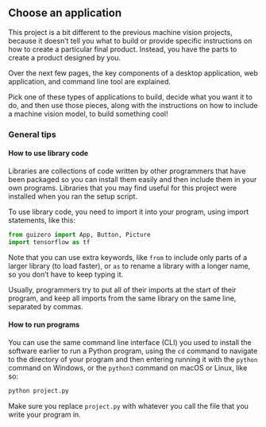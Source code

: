 ## Choose an application

This project is a bit different to the previous machine vision projects, because it doesn’t tell you what to build or provide specific instructions on how to create a particular final product. Instead, you have the parts to create a product designed by you.

Over the next few pages, the key components of a desktop application, web application, and command line tool are explained. 

Pick one of these types of applications to build, decide what you want it to do, and then use those pieces, along with the instructions on how to include a machine vision model, to build something cool!

### General tips

#### How to use library code
Libraries are collections of code written by other programmers that have been packaged so you can install them easily and then include them in your own programs. Libraries that you may find useful for this project were installed when you ran the setup script.

To use library code, you need to import it into your program, using import statements, like this:
```python
from guizero import App, Button, Picture
import tensorflow as tf
```
Note that you can use extra keywords, like `from` to include only parts of a larger library (to load faster), or `as` to rename a library with a longer name, so you don’t have to keep typing it.

Usually, programmers try to put all of their imports at the start of their program, and keep all imports from the same library on the same line, separated by commas.

#### How to run programs
You can use the same command line interface (CLI) you used to install the software earlier to run a Python program, using the `cd` command to navigate to the directory of your program and then entering running it with the `python` command on Windows, or the `python3` command on macOS or Linux, like so:

```bash
python project.py
```

Make sure you replace `project.py` with whatever you call the file that you write your program in.
